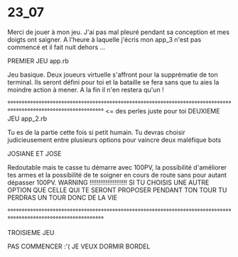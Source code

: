 # 23_07

Merci de jouer à mon jeu.
J'ai pas mal pleuré pendant sa conception et mes doigts ont saigner. 
A l'heure à laquelle j'écris mon app_3 n'est pas commencé et il fait nuit dehors ...

PREMIER JEU app.rb

Jeu basique. Deux joueurs virtuelle s'affront pour la supprématie de ton terminal.
Ils seront défini pour toi et la bataille se fera sans que tu aies la moindre action à mener.
A la fin il n'en restera qu'un !

°°°°°°°°°°°°°°°°°°°°°°°°°°°°°°°°°°°°°°°°°°°°°°°°°°°°°°°°°°°°°°°°°°°°°°°°°°°°°°°°°°°°°°°°°°°°°°°°°°°°°°°°°°°°°°°°° <= des perles juste pour toi
DEUXIEME JEU app_2.rb

Tu es de la partie cette fois si petit humain.
Tu devras choisir judicieusement entre plusieurs options pour vaincre deux maléfique bots 

JOSIANE ET JOSE

Redoutable mais te casse tu démarre avec 100PV, la possibilité d'améliorer tes armes et la possibilité de te soigner en cours de route sans pour autant dépasser 100PV.
WARNING !!!!!!!!!!!!!!!!!!!!! SI TU CHOISIS UNE AUTRE OPTION QUE CELLE QUI TE SERONT PROPOSER PENDANT TON TOUR TU PERDRAS UN TOUR DONC DE LA VIE

°°°°°°°°°°°°°°°°°°°°°°°°°°°°°°°°°°°°°°°°°°°°°°°°°°°°°°°°°°°°°°°°°°°°°°°°°°°°°°°°°°°°°°°°°°°°°°°°°°°°°°°°°°°°°°°°°

TROISIEME JEU

PAS COMMENCER :'(
JE VEUX DORMIR BORDEL